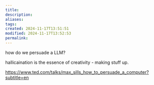 ```yaml
---
title: 
description: 
aliases: 
tags: 
created: 2024-11-17T13:51:51
modified: 2024-11-17T13:52:53
permalink: 
---
```


how do we persuade a LLM?


hallicaination is the essence of creativity - making stuff up.



https://www.ted.com/talks/max_sills_how_to_persuade_a_computer?subtitle=en
